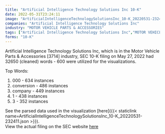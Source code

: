 ```yaml
---
title: "Artificial Intelligence Technology Solutions Inc 10-K"
date: 2022-05-31T23:24:11
image: "ArtificialIntelligenceTechnologySolutionsInc_10-K_20220531-232411.png"
companies: "Artificial Intelligence Technology Solutions Inc"
industry: "MOTOR VEHICLE PARTS & ACCESSORIES"
tags: ["Artificial Intelligence Technology Solutions Inc","MOTOR VEHICLE PARTS & ACCESSORIES","05-27-2022","10-K"]
forms: "10-K"
---
```

Artificial Intelligence Technology Solutions Inc, which is in the Motor Vehicle Parts & Accessories [3714] industry, SEC 10-K filing on May 27, 2022 had 32650 (cleaned) words - 600 were utilized for the visualizations.

Top Words:
1. 000 - 634 instances
2. conversion - 486 instances
3. company - 449 instances
4. 1 - 438 instances
5. 3 - 352 instances


See the parsed data used in the visualization [here]({{< staticlink name=ArtificialIntelligenceTechnologySolutionsInc_10-K_20220531-232411.json >}}).  
View the actual filing on the SEC website [here](https://www.sec.gov/Archives/edgar/data/1498148/0001161697-22-000270.txt)